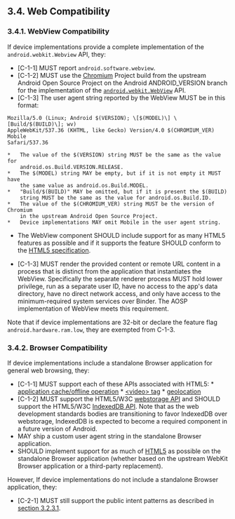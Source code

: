 ## 3.4\. Web Compatibility

### 3.4.1\. WebView Compatibility

If device implementations provide a complete implementation of the
`android.webkit.Webview` API, they:

*    [C-1-1] MUST report `android.software.webview`.
*    [C-1-2] MUST use the [Chromium](http://www.chromium.org/) Project build
     from the upstream Android Open Source Project on the Android
     ANDROID_VERSION branch for the implementation of the
     [`android.webkit.WebView`](
     http://developer.android.com/reference/android/webkit/WebView.html)
     API.
*    [C-1-3] The user agent string reported by the WebView MUST be in this format:

    Mozilla/5.0 (Linux; Android $(VERSION); \[$(MODEL)\] \[Build/$(BUILD)\]; wv)
    AppleWebKit/537.36 (KHTML, like Gecko) Version/4.0 $(CHROMIUM_VER) Mobile
    Safari/537.36

    *   The value of the $(VERSION) string MUST be the same as the value for
        android.os.Build.VERSION.RELEASE.
    *   The $(MODEL) string MAY be empty, but if it is not empty it MUST have
        the same value as android.os.Build.MODEL.
    *   "Build/$(BUILD)" MAY be omitted, but if it is present the $(BUILD)
        string MUST be the same as the value for android.os.Build.ID.
    *   The value of the $(CHROMIUM_VER) string MUST be the version of Chromium
        in the upstream Android Open Source Project.
    *   Device implementations MAY omit Mobile in the user agent string.

*    The WebView component SHOULD include support for as many HTML5 features as
     possible and if it supports the feature SHOULD conform to the
     [HTML5 specification](http://html.spec.whatwg.org/multipage/).

*    [C-1-3] MUST render the provided content or remote URL content in a process
     that is distinct from the application that instantiates the WebView. Specifically
     the separate renderer process MUST hold lower privilege, run
     as a separate user ID, have no access to the app's data directory,
     have no direct network access, and only have access to the minimum-required
     system services over Binder. The AOSP implementation of WebView meets
     this requirement.

Note that if device implementations are 32-bit or declare the feature flag
`android.hardware.ram.low`, they are exempted from C-1-3.


### 3.4.2\. Browser Compatibility

If device implementations include a standalone Browser application for general
web browsing, they:

*    [C-1-1] MUST support each of these APIs associated with
     HTML5:
    *   [application cache/offline operation](
        http://www.w3.org/html/wg/drafts/html/master/browsers.html#offline)
    *   [&lt;video&gt; tag](
        http://www.w3.org/html/wg/drafts/html/master/semantics.html#video)
    *   [geolocation](http://www.w3.org/TR/geolocation-API/)
*    [C-1-2] MUST support the HTML5/W3C [webstorage API](
     http://www.w3.org/TR/webstorage/) and SHOULD support the HTML5/W3C
     [IndexedDB API](http://www.w3.org/TR/IndexedDB/). Note that as the web
     development standards bodies are transitioning to favor IndexedDB over
     webstorage, IndexedDB is expected to become a required component in a
     future version of Android.
*    MAY ship a custom user agent string in the standalone Browser application.
*    SHOULD implement support for as much of [HTML5](
     http://html.spec.whatwg.org/multipage/) as possible on the standalone
     Browser application (whether based on the upstream WebKit Browser
     application or a third-party replacement).

However, If device implementations do not include a standalone Browser
application, they:

*    [C-2-1] MUST still support the public intent patterns as described in
     [section 3.2.3.1](#3_2_3_1_core_application_intents).
